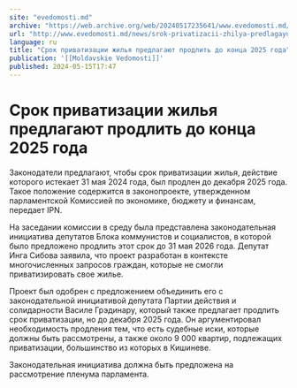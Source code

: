 ```yaml
---
site: "evedomosti.md"
archive: "https://web.archive.org/web/20240517235641/www.evedomosti.md/news/srok-privatizacii-zhilya-predlagayut-prodlit-do-konca-2025-g"
url: "http://www.evedomosti.md/news/srok-privatizacii-zhilya-predlagayut-prodlit-do-konca-2025-g"
language: ru
title: "Срок приватизации жилья предлагают продлить до конца 2025 года"
publication: '[[Moldavskie Vedomosti]]'
published: 2024-05-15T17:47
---
```


# Срок приватизации жилья предлагают продлить до конца 2025 года

Законодатели предлагают, чтобы срок приватизации жилья, действие которого истекает 31 мая 2024 года, был продлен до декабря 2025 года. Такое положение содержится в законопроекте, утвержденном парламентской Комиссией по экономике, бюджету и финансам, передает IPN.

На заседании комиссии в среду была представлена законодательная инициатива депутатов Блока коммунистов и социалистов, в которой было предложено продлить этот срок до 31 мая 2026 года. Депутат Инга Сибова заявила, что проект разработан в контексте многочисленных запросов граждан, которые не смогли приватизировать свое жилье.

Проект был одобрен с предложением объединить его с законодательной инициативой депутата Партии действия и солидарности Василе Грэдинару, который также предлагает продлить срок приватизации, но до декабря 2025 года. Он аргументировал необходимость продления тем, что есть судебные иски, которые должны быть рассмотрены, а также около 9 000 квартир, подлежащих приватизации, большинство из которых в Кишиневе.

Законодательная инициатива должна быть предложена на рассмотрение пленума парламента.